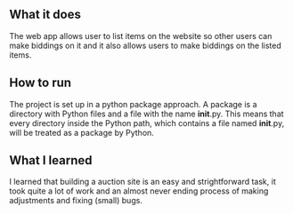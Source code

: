 ## What it does
The web app allows user to list items on the website so other users can make biddings on it and it also allows users to make biddings on the listed items. 

## How to run
The project is set up in a python package approach. A package is a directory with Python files and a file with the name __init__.py. This means that every directory inside the Python path, which contains a file named __init__.py, will be treated as a package by Python.


## What I learned
I learned that building a auction site is an easy and strightforward task, it took quite a lot of work and an almost never ending process of making adjustments and fixing (small) bugs. 
